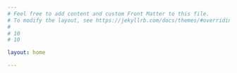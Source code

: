 ```yaml
---
# Feel free to add content and custom Front Matter to this file.
# To modify the layout, see https://jekyllrb.com/docs/themes/#overriding-theme-defaults
#
# 10
# 10

layout: home

---
```

